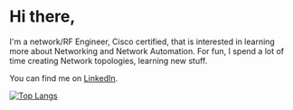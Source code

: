 

# Hi there,
I'm a network/RF Engineer, Cisco certified, that is interested in learning more about Networking and Network Automation.
For fun, I spend a lot of time creating Network topologies, learning new stuff.

You can find me on [LinkedIn](https://www.linkedin.com/in/anthony-ngure-munia750078).

[![Top Langs](https://github-readme-stats.vercel.app/api/top-langs/?username=NGMunia&layout=compact&theme=react)](https://github.com/NGMunia) 

